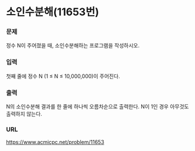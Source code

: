 # 소인수분해\(11653번\)

### 문제

정수 N이 주어졌을 때, 소인수분해하는 프로그램을 작성하시오.
     

### 입력

첫째 줄에 정수 N \(1 ≤ N ≤ 10,000,000\)이 주어진다.


### 출력

N의 소인수분해 결과를 한 줄에 하나씩 오름차순으로 출력한다. N이 1인 경우 아무것도 출력하지 않는다.


### URL

https://www.acmicpc.net/problem/11653